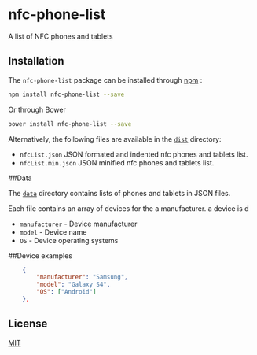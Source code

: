 # nfc-phone-list
A list of NFC phones and tablets

## Installation

The `nfc-phone-list` package can be installed through [npm](https://www.npmjs.com/package/nfc-phone-list) :
```sh
npm install nfc-phone-list --save
```
Or through Bower
```sh
bower install nfc-phone-list --save
```



Alternatively, the following files are available in the [`dist`](https://github.com/unitag/nfc-phone-list/tree/master/dist) directory:
 - `nfcList.json` JSON formated and indented nfc phones and tablets list.
 - `nfcList.min.json` JSON minified nfc phones and tablets list.

##Data

The [`data`](https://github.com/unitag/nfc-phone-list/tree/master/data) directory contains lists of phones and tablets in JSON files.

Each file contains an array of devices for the a manufacturer. a device is d
- `manufacturer` - Device manufacturer
- `model` - Device name
- `OS` - Device operating systems

##Device examples

```json
    {
        "manufacturer": "Samsung",
        "model": "Galaxy S4",
        "OS": ["Android"]
    },
```



## License

[MIT](https://github.com/unitag/nfc-phone-list/blob/master/LICENSE)